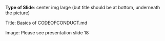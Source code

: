 **Type of Slide**: center img large (but title should be at bottom, underneath the picture)

Title: Basics of CODEOFCONDUCT.md

Image: Please see presentation slide 18

